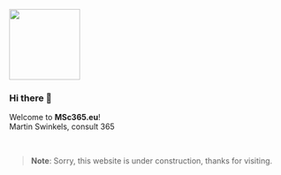 <img src="https://user-images.githubusercontent.com/22813143/198872867-3341ca9a-7b17-439c-a536-cb9432d87d46.png" width="128">

### Hi there 👋

Welcome to **MSc365.eu**!  
Martin Swinkels, consult 365

<br>

> **Note**: Sorry, this website is under construction, thanks for visiting.

<!--
**Here are some ideas to get you started:**

🙋‍♀️ A short introduction - what is your organization all about?
🌈 Contribution guidelines - how can the community get involved?
👩‍💻 Useful resources - where can the community find your docs? Is there anything else the community should know?
🍿 Fun facts - what does your team eat for breakfast?
🧙 Remember, you can do mighty things with the power of [Markdown](https://docs.github.com/github/writing-on-github/getting-started-with-writing-and-formatting-on-github/basic-writing-and-formatting-syntax)
-->
